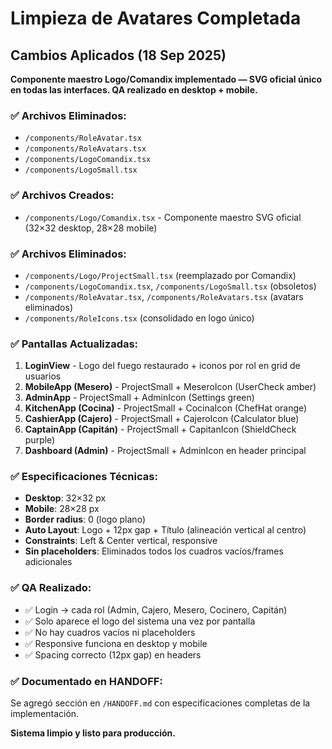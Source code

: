 # Limpieza de Avatares Completada

## Cambios Aplicados (18 Sep 2025)

**Componente maestro Logo/Comandix implementado — SVG oficial único en todas las interfaces. QA realizado en desktop + mobile.**

### ✅ Archivos Eliminados:
- `/components/RoleAvatar.tsx` 
- `/components/RoleAvatars.tsx`
- `/components/LogoComandix.tsx` 
- `/components/LogoSmall.tsx`

### ✅ Archivos Creados:
- `/components/Logo/Comandix.tsx` - Componente maestro SVG oficial (32×32 desktop, 28×28 mobile)

### ✅ Archivos Eliminados:
- `/components/Logo/ProjectSmall.tsx` (reemplazado por Comandix)
- `/components/LogoComandix.tsx`, `/components/LogoSmall.tsx` (obsoletos)
- `/components/RoleAvatar.tsx`, `/components/RoleAvatars.tsx` (avatars eliminados)
- `/components/RoleIcons.tsx` (consolidado en logo único)

### ✅ Pantallas Actualizadas:
1. **LoginView** - Logo del fuego restaurado + iconos por rol en grid de usuarios
2. **MobileApp (Mesero)** - ProjectSmall + MeseroIcon (UserCheck amber)
3. **AdminApp** - ProjectSmall + AdminIcon (Settings green) 
4. **KitchenApp (Cocina)** - ProjectSmall + CocinaIcon (ChefHat orange)
5. **CashierApp (Cajero)** - ProjectSmall + CajeroIcon (Calculator blue)
6. **CaptainApp (Capitán)** - ProjectSmall + CapitanIcon (ShieldCheck purple)
7. **Dashboard (Admin)** - ProjectSmall + AdminIcon en header principal

### ✅ Especificaciones Técnicas:
- **Desktop**: 32×32 px
- **Mobile**: 28×28 px  
- **Border radius**: 0 (logo plano)
- **Auto Layout**: Logo + 12px gap + Título (alineación vertical al centro)
- **Constraints**: Left & Center vertical, responsive
- **Sin placeholders**: Eliminados todos los cuadros vacíos/frames adicionales

### ✅ QA Realizado:
- ✅ Login → cada rol (Admin, Cajero, Mesero, Cocinero, Capitán)
- ✅ Solo aparece el logo del sistema una vez por pantalla
- ✅ No hay cuadros vacíos ni placeholders
- ✅ Responsive funciona en desktop y mobile
- ✅ Spacing correcto (12px gap) en headers

### ✅ Documentado en HANDOFF:
Se agregó sección en `/HANDOFF.md` con especificaciones completas de la implementación.

**Sistema limpio y listo para producción.**